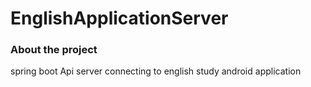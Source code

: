 # EnglishApplicationServer   
   
   
   
   
### About the project   
spring boot  Api server connecting to english study android application
